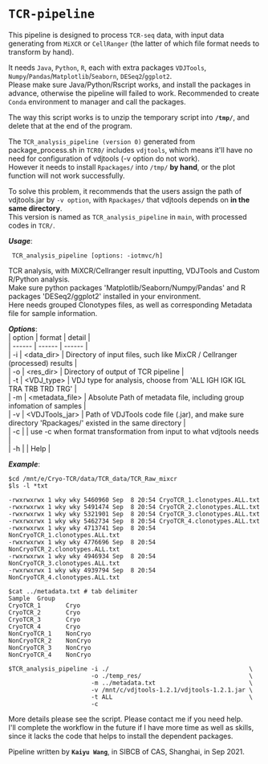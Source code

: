 # `TCR-pipeline`
This pipeline is designed to process `TCR-seq` data, with input data generating from `MiXCR` or `CellRanger` (the latter of which file format needs to transform by hand).
  
It needs `Java`, `Python`, `R`, each with extra packages `VDJTools`, `Numpy`/`Pandas`/`Matplotlib`/`Seaborn`, `DESeq2`/`ggplot2`.   
Please make sure Java/Python/Rscript works, and install the packages in advance, otherwise the pipeline will failed to work. Recommended to create `Conda` environment to manager and call the packages.
  
The way this script works is to unzip the temporary script into __`/tmp/`__, and delete that at the end of the program.  
  
The `TCR_analysis_pipeline (version 0)` generated from package_process.sh in `TCR0/` includes `vdjtools`, which means it'll have no need for configuration of vdjtools (-v option do not work).  
However it needs to install `Rpackages/` into `/tmp/` __by hand__, or the plot function will not work successfully.  
  
To solve this problem, it recommends that the users assign the path of vdjtools.jar by `-v option`, with `Rpackages/` that vdjtools depends on __in the same directory__.   
This version is named as `TCR_analysis_pipeline` in `main`, with processed codes in `TCR/`.   
  
  
___Usage___:  
```Shell
 TCR_analysis_pipeline [options: -iotmvc/h]  
```
 
 TCR analysis, with MiXCR/Cellranger result inputting, VDJTools and Custom R/Python analysis.  
 Make sure python packages 'Matplotlib/Seaborn/Numpy/Pandas' and R packages 'DESeq2/ggplot2' installed in your environment.  
 Here needs grouped Clonotypes files, as well as corresponding Metadata file for sample information.  
  
___Options___:  
| option | format | detail |  
| ------ | ------ | ------ |  
| -i | <data_dir> | Directory of input files, such like MixCR / Cellranger (processed) results |  
| -o | <res_dir> | Directory of output of TCR pipeline |  
| -t | <VDJ_type> | VDJ type for analysis, choose from 'ALL IGH IGK IGL TRA TRB TRD TRG' |  
| -m | <metadata_file> | Absolute Path of metadata file, including group infomation of samples |  
| -v | <VDJTools_jar> | Path of VDJTools code file (.jar), and make sure directory 'Rpackages/' existed in the same directory |  
| -c |  | use -c when format transformation from input to what vdjtools needs |  
| -h |  | Help |  
  
___Example___:  
```Shell
$cd /mnt/e/Cryo-TCR/data/TCR_data/TCR_Raw_mixcr  
$ls -l *txt  
   
-rwxrwxrwx 1 wky wky 5460960 Sep  8 20:54 CryoTCR_1.clonotypes.ALL.txt  
-rwxrwxrwx 1 wky wky 5491474 Sep  8 20:54 CryoTCR_2.clonotypes.ALL.txt  
-rwxrwxrwx 1 wky wky 5321901 Sep  8 20:54 CryoTCR_3.clonotypes.ALL.txt  
-rwxrwxrwx 1 wky wky 5462734 Sep  8 20:54 CryoTCR_4.clonotypes.ALL.txt  
-rwxrwxrwx 1 wky wky 4713741 Sep  8 20:54 NonCryoTCR_1.clonotypes.ALL.txt  
-rwxrwxrwx 1 wky wky 4776696 Sep  8 20:54 NonCryoTCR_2.clonotypes.ALL.txt  
-rwxrwxrwx 1 wky wky 4946934 Sep  8 20:54 NonCryoTCR_3.clonotypes.ALL.txt  
-rwxrwxrwx 1 wky wky 4939794 Sep  8 20:54 NonCryoTCR_4.clonotypes.ALL.txt  
  
$cat ../metadata.txt # tab delimiter  
Sample  Group  
CryoTCR_1       Cryo  
CryoTCR_2       Cryo  
CryoTCR_3       Cryo  
CryoTCR_4       Cryo  
NonCryoTCR_1    NonCryo  
NonCryoTCR_2    NonCryo  
NonCryoTCR_3    NonCryo  
NonCryoTCR_4    NonCryo  
  
$TCR_analysis_pipeline -i ./                                       \
                       -o ./temp_res/                              \
                       -m ../metadata.txt                          \
                       -v /mnt/c/vdjtools-1.2.1/vdjtools-1.2.1.jar \
                       -t ALL                                      \
                       -c  
```
  
More details please see the script. Please contact me if you need help.   
I'll complete the workflow in the future if I have more time as well as skills, since it lacks the code that helps to install the dependent packages.
  
Pipeline written by __`Kaiyu Wang`__, in SIBCB of CAS, Shanghai, in Sep 2021.  
